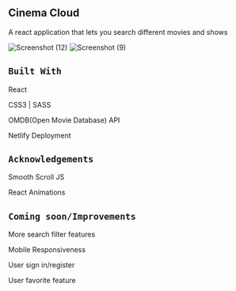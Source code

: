 
## Cinema Cloud 
A react application that lets you search different movies and shows

![Screenshot (12)](https://user-images.githubusercontent.com/44646134/75596788-12faad80-5a60-11ea-8131-689cab98404b.png)
![Screenshot (9)](https://user-images.githubusercontent.com/44646134/75596794-17bf6180-5a60-11ea-9594-f1a951614c09.png)


## `Built With`
React 

CSS3 | SASS

OMDB(Open Movie Database) API

Netlify Deployment


## `Acknowledgements`

Smooth Scroll JS

React Animations

## `Coming soon/Improvements`

More search filter features

Mobile Responsiveness

User sign in/register

User favorite feature



